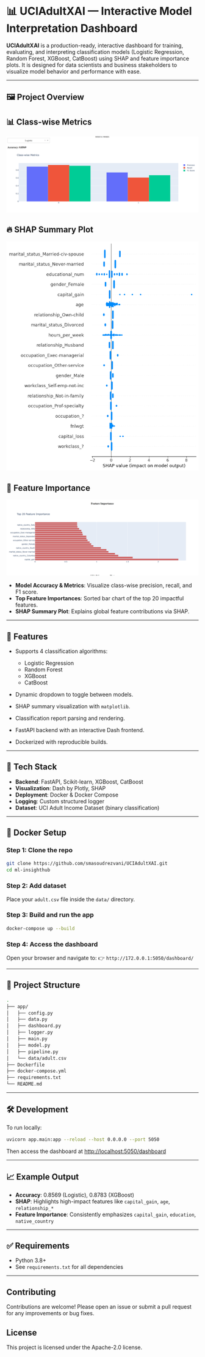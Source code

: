 # 📊 UCIAdultXAI — Interactive Model Interpretation Dashboard

**UCIAdultXAI** is a production-ready, interactive dashboard for training, evaluating, and interpreting classification models (Logistic Regression, Random Forest, XGBoost, CatBoost) using SHAP and feature importance plots. It is designed for data scientists and business stakeholders to visualize model behavior and performance with ease.

---

## 🖼️ Project Overview

## 📊 Class-wise Metrics

![Class-wise Metrics](assets/metrics.png)

## 🔥 SHAP Summary Plot

![SHAP Summary Plot](assets/shap.png)

## 🧠 Feature Importance

![Feature Importance](assets/feature_importance.png)


* **Model Accuracy & Metrics**: Visualize class-wise precision, recall, and F1 score.
* **Top Feature Importances**: Sorted bar chart of the top 20 impactful features.
* **SHAP Summary Plot**: Explains global feature contributions via SHAP.

---

## 🚀 Features

* Supports 4 classification algorithms:

  * Logistic Regression
  * Random Forest
  * XGBoost
  * CatBoost
* Dynamic dropdown to toggle between models.
* SHAP summary visualization with `matplotlib`.
* Classification report parsing and rendering.
* FastAPI backend with an interactive Dash frontend.
* Dockerized with reproducible builds.

---

## 🧪 Tech Stack

* **Backend**: FastAPI, Scikit-learn, XGBoost, CatBoost
* **Visualization**: Dash by Plotly, SHAP
* **Deployment**: Docker & Docker Compose
* **Logging**: Custom structured logger
* **Dataset**: UCI Adult Income Dataset (binary classification)

---

## 🐳 Docker Setup

### Step 1: Clone the repo

```bash
git clone https://github.com/smasoudrezvani/UCIAdultXAI.git
cd ml-insighthub
```

### Step 2: Add dataset

Place your `adult.csv` file inside the `data/` directory.

### Step 3: Build and run the app

```bash
docker-compose up --build
```

### Step 4: Access the dashboard

Open your browser and navigate to:
👉 `http://172.0.0.1:5050/dashboard/`

---

## 📝 Project Structure

```bash
.
├── app/
│   ├── config.py
│   ├── data.py
│   ├── dashboard.py
│   ├── logger.py
│   ├── main.py
│   ├── model.py
│   ├── pipeline.py
│   └── data/adult.csv
├── Dockerfile
├── docker-compose.yml
├── requirements.txt
└── README.md
```

---

## 🛠️ Development

To run locally:

```bash
uvicorn app.main:app --reload --host 0.0.0.0 --port 5050
```

Then access the dashboard at [http://localhost:5050/dashboard](http://localhost:5050/dashboard)

---

## 📈 Example Output

* **Accuracy**: 0.8569 (Logistic), 0.8783 (XGBoost)
* **SHAP**: Highlights high-impact features like `capital_gain`, `age`, `relationship_*`
* **Feature Importance**: Consistently emphasizes `capital_gain`, `education`, `native_country`

---

## ✅ Requirements

* Python 3.8+
* See `requirements.txt` for all dependencies

---

## Contributing

Contributions are welcome! Please open an issue or submit a pull request for any improvements or bug fixes.

## License

This project is licensed under the Apache-2.0 license.
